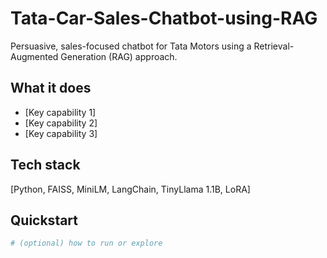 # Tata-Car-Sales-Chatbot-using-RAG
Persuasive, sales-focused chatbot for Tata Motors using a Retrieval-Augmented Generation (RAG) approach.

## What it does
- [Key capability 1]
- [Key capability 2]
- [Key capability 3]

## Tech stack
[Python, FAISS, MiniLM, LangChain, TinyLlama 1.1B, LoRA]

## Quickstart
```bash
# (optional) how to run or explore

